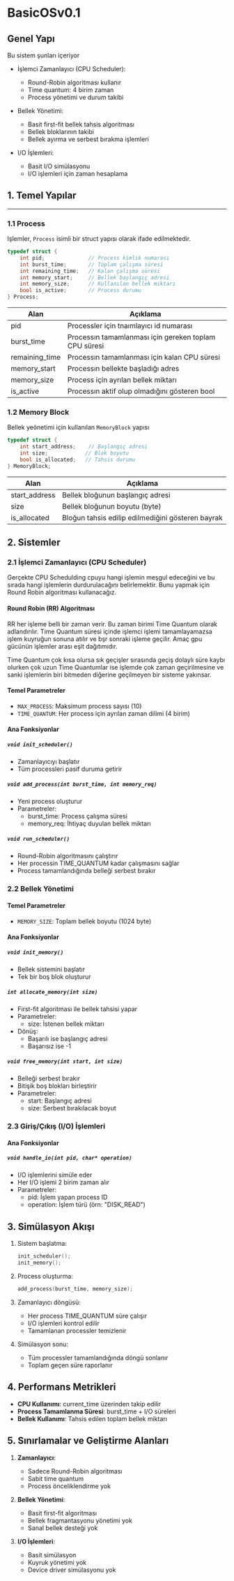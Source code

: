 # BasicOSv0.1

## Genel Yapı
Bu sistem şunları içeriyor

+ İşlemci Zamanlayıcı (CPU Scheduler):

  - Round-Robin algoritması kullanır
  - Time quantum: 4 birim zaman
  - Process yönetimi ve durum takibi


+ Bellek Yönetimi:

  - Basit first-fit bellek tahsis algoritması
  - Bellek bloklarının takibi
  - Bellek ayırma ve serbest bırakma işlemleri


+ I/O İşlemleri:

  - Basit I/O simülasyonu
  - I/O işlemleri için zaman hesaplama



## 1. Temel Yapılar 
--------

### 1.1 Process

Işlemler, `Process` isimli bir struct yapısı olarak ifade edilmektedir.

```c
typedef struct {
    int pid;              // Process kimlik numarası
    int burst_time;       // Toplam çalışma süresi
    int remaining_time;   // Kalan çalışma süresi
    int memory_start;     // Bellek başlangıç adresi
    int memory_size;      // Kullanılan bellek miktarı
    bool is_active;       // Process durumu
} Process;
```
|Alan | Açıklama |
|---------|---------------------------|
|pid| Processler için tnaımlayıcı id numarası|
|burst_time|Processın tamamlanması için gereken toplam CPU süresi|
|remaining_time|Processın tamamlanması için kalan CPU süresi|
|memory_start|Processın bellekte başladığı adres|
|memory_size|Process için ayrılan bellek miktarı|
|is_active|Processın aktif olup olmadığını gösteren bool|


### 1.2 Memory Block

Bellek yeönetimi için kullanılan `MemoryBlock` yapısı

```c
typedef struct {
    int start_address;    // Başlangıç adresi
    int size;            // Blok boyutu
    bool is_allocated;   // Tahsis durumu
} MemoryBlock;

```
|Alan|Açıklama|
|-----|--------|
|start_address|Bellek bloğunun başlangıç adresi|
|size |Bellek bloğunun boyutu (byte)|
|is_allocated|Bloğun tahsis edilip edilmediğini gösteren bayrak|


## 2. Sistemler

### 2.1 İşlemci Zamanlayıcı (CPU Scheduler)

Gerçekte CPU Schedulding cpuyu hangi işlemin meşgul edeceğini ve bu sırada hangi işlemlerin durdurulacağını belirlemektir.
Bunu yapmak için Round Robin algoritması kullanacağız.

#### Round Robin (RR) Algoritması
RR her işleme belli bir zaman verir. Bu zaman birimi Time Quantum olarak adlandırılır. Time Quantum süresi içinde işlemci işlemi tamamlayamazsa işlem kuyruğun sonuna atılır ve bşr sonraki işleme geçilir. Amaç gpu gücünün işlemler arası eşit dağıtımıdır.

Time Quantum çok kısa olursa sık geçişler sırasında geçiş dolaylı süre kaybı olurken çok uzun Time Quantumlar ise işlemde çok zaman geçirilmesine ve sanki işlemlerin biri bitmeden diğerine geçilmeyen bir sisteme yakınsar.



#### Temel Parametreler
- `MAX_PROCESS`: Maksimum process sayısı (10)
- `TIME_QUANTUM`: Her process için ayrılan zaman dilimi (4 birim)

#### Ana Fonksiyonlar

##### `void init_scheduler()`
- Zamanlayıcıyı başlatır
- Tüm processleri pasif duruma getirir

##### `void add_process(int burst_time, int memory_req)`
- Yeni process oluşturur
- Parametreler:
  - burst_time: Process çalışma süresi
  - memory_req: İhtiyaç duyulan bellek miktarı

##### `void run_scheduler()`
- Round-Robin algoritmasını çalıştırır
- Her processin TIME_QUANTUM kadar çalışmasını sağlar
- Process tamamlandığında belleği serbest bırakır

### 2.2 Bellek Yönetimi

#### Temel Parametreler
- `MEMORY_SIZE`: Toplam bellek boyutu (1024 byte)

#### Ana Fonksiyonlar

##### `void init_memory()`
- Bellek sistemini başlatır
- Tek bir boş blok oluşturur

##### `int allocate_memory(int size)`
- First-fit algoritması ile bellek tahsisi yapar
- Parametreler:
  - size: İstenen bellek miktarı
- Dönüş:
  - Başarılı ise başlangıç adresi
  - Başarısız ise -1

##### `void free_memory(int start, int size)`
- Belleği serbest bırakır
- Bitişik boş blokları birleştirir
- Parametreler:
  - start: Başlangıç adresi
  - size: Serbest bırakılacak boyut

### 2.3 Giriş/Çıkış (I/O) İşlemleri

#### Ana Fonksiyonlar

##### `void handle_io(int pid, char* operation)`
- I/O işlemlerini simüle eder
- Her I/O işlemi 2 birim zaman alır
- Parametreler:
  - pid: İşlem yapan process ID
  - operation: İşlem türü (örn: "DISK_READ")

## 3. Simülasyon Akışı

1. Sistem başlatma:
   ```c
   init_scheduler();
   init_memory();
   ```

2. Process oluşturma:
   ```c
   add_process(burst_time, memory_size);
   ```

3. Zamanlayıcı döngüsü:
   - Her process TIME_QUANTUM süre çalışır
   - I/O işlemleri kontrol edilir
   - Tamamlanan processler temizlenir

4. Simülasyon sonu:
   - Tüm processler tamamlandığında döngü sonlanır
   - Toplam geçen süre raporlanır

## 4. Performans Metrikleri

- **CPU Kullanımı**: current_time üzerinden takip edilir
- **Process Tamamlanma Süresi**: burst_time + I/O süreleri
- **Bellek Kullanımı**: Tahsis edilen toplam bellek miktarı

## 5. Sınırlamalar ve Geliştirme Alanları

1. **Zamanlayıcı**:
   - Sadece Round-Robin algoritması
   - Sabit time quantum
   - Process önceliklendirme yok

2. **Bellek Yönetimi**:
   - Basit first-fit algoritması
   - Bellek fragmantasyonu yönetimi yok
   - Sanal bellek desteği yok

3. **I/O İşlemleri**:
   - Basit simülasyon
   - Kuyruk yönetimi yok
   - Device driver simülasyonu yok